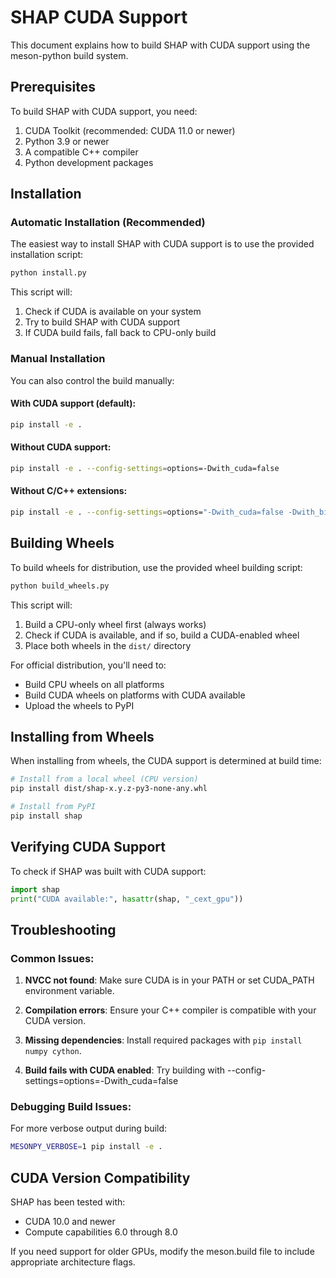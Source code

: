 # SHAP CUDA Support

This document explains how to build SHAP with CUDA support using the meson-python build system.

## Prerequisites

To build SHAP with CUDA support, you need:

1. CUDA Toolkit (recommended: CUDA 11.0 or newer)
2. Python 3.9 or newer
3. A compatible C++ compiler
4. Python development packages

## Installation

### Automatic Installation (Recommended)

The easiest way to install SHAP with CUDA support is to use the provided installation script:

```bash
python install.py
```

This script will:
1. Check if CUDA is available on your system
2. Try to build SHAP with CUDA support
3. If CUDA build fails, fall back to CPU-only build

### Manual Installation

You can also control the build manually:

#### With CUDA support (default):

```bash
pip install -e .
```

#### Without CUDA support:

```bash
pip install -e . --config-settings=options=-Dwith_cuda=false
```

#### Without C/C++ extensions:

```bash
pip install -e . --config-settings=options="-Dwith_cuda=false -Dwith_binary=false"
```

## Building Wheels

To build wheels for distribution, use the provided wheel building script:

```bash
python build_wheels.py
```

This script will:
1. Build a CPU-only wheel first (always works)
2. Check if CUDA is available, and if so, build a CUDA-enabled wheel
3. Place both wheels in the `dist/` directory

For official distribution, you'll need to:
- Build CPU wheels on all platforms
- Build CUDA wheels on platforms with CUDA available
- Upload the wheels to PyPI

## Installing from Wheels

When installing from wheels, the CUDA support is determined at build time:

```bash
# Install from a local wheel (CPU version)
pip install dist/shap-x.y.z-py3-none-any.whl

# Install from PyPI
pip install shap
```

## Verifying CUDA Support

To check if SHAP was built with CUDA support:

```python
import shap
print("CUDA available:", hasattr(shap, "_cext_gpu"))
```

## Troubleshooting

### Common Issues:

1. **NVCC not found**:
   Make sure CUDA is in your PATH or set CUDA_PATH environment variable.

2. **Compilation errors**:
   Ensure your C++ compiler is compatible with your CUDA version.

3. **Missing dependencies**:
   Install required packages with `pip install numpy cython`.

4. **Build fails with CUDA enabled**:
   Try building with --config-settings=options=-Dwith_cuda=false

### Debugging Build Issues:

For more verbose output during build:

```bash
MESONPY_VERBOSE=1 pip install -e .
```

## CUDA Version Compatibility

SHAP has been tested with:
- CUDA 10.0 and newer
- Compute capabilities 6.0 through 8.0

If you need support for older GPUs, modify the meson.build file to include appropriate architecture flags.